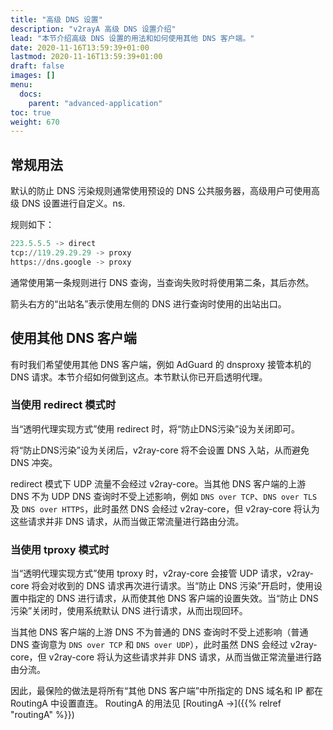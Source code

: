 ```yaml
---
title: "高级 DNS 设置"
description: "v2rayA 高级 DNS 设置介绍"
lead: "本节介绍高级 DNS 设置的用法和如何使用其他 DNS 客户端。"
date: 2020-11-16T13:59:39+01:00
lastmod: 2020-11-16T13:59:39+01:00
draft: false
images: []
menu:
  docs:
    parent: "advanced-application"
toc: true
weight: 670
---
```


## 常规用法

默认的防止 DNS 污染规则通常使用预设的 DNS 公共服务器，高级用户可使用高级 DNS 设置进行自定义。ns.

规则如下：

```python
223.5.5.5 -> direct
tcp://119.29.29.29 -> proxy
https://dns.google -> proxy
```

通常使用第一条规则进行 DNS 查询，当查询失败时将使用第二条，其后亦然。

箭头右方的“出站名”表示使用左侧的 DNS 进行查询时使用的出站出口。

## 使用其他 DNS 客户端

有时我们希望使用其他 DNS 客户端，例如 AdGuard 的 dnsproxy 接管本机的 DNS 请求。本节介绍如何做到这点。本节默认你已开启透明代理。

### 当使用 redirect 模式时

当“透明代理实现方式”使用 redirect 时，将“防止DNS污染”设为关闭即可。

将“防止DNS污染”设为关闭后，v2ray-core 将不会设置 DNS 入站，从而避免 DNS 冲突。

redirect 模式下 UDP 流量不会经过 v2ray-core。当其他 DNS 客户端的上游 DNS 不为 UDP DNS 查询时不受上述影响，例如 `DNS over TCP`、`DNS over TLS` 及 `DNS over HTTPS`，此时虽然 DNS 会经过 v2ray-core，但 v2ray-core 将认为这些请求并非 DNS 请求，从而当做正常流量进行路由分流。

### 当使用 tproxy 模式时

当“透明代理实现方式”使用 tproxy 时，v2ray-core 会接管 UDP 请求，v2ray-core 将会对收到的 DNS 请求再次进行请求。当“防止 DNS 污染”开启时，使用设置中指定的 DNS 进行请求，从而使其他 DNS 客户端的设置失效。当“防止 DNS 污染”关闭时，使用系统默认 DNS 进行请求，从而出现回环。

当其他 DNS 客户端的上游 DNS 不为普通的 DNS 查询时不受上述影响（普通 DNS 查询意为 `DNS over TCP` 和 `DNS over UDP`），此时虽然 DNS 会经过 v2ray-core，但 v2ray-core 将认为这些请求并非 DNS 请求，从而当做正常流量进行路由分流。

因此，最保险的做法是将所有“其他 DNS 客户端”中所指定的 DNS 域名和 IP 都在 RoutingA 中设置直连。 RoutingA 的用法见 [RoutingA →]({{% relref "routingA" %}})
